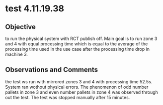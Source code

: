 # test 4.11.19.38
## Objective 

to run the physical system with RCT publish off. Main goal is to run zone 3 and 4 with equal processing time which is equal to the average of the processing time used in the use case after the processing time drop in machine 3.

## Observations and Comments
the test ws run with mirrored zones 3 and 4 with processing time 52.5s. System ran wothout physical errors. The phenomenon of odd number pallets in zone 3 and even number pallets in zone 4 was observed through out the test. The test was stopped manually after 15 minutes.

